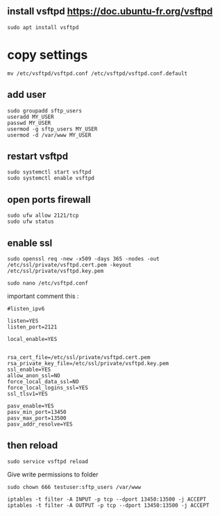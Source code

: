 ##  install vsftpd https://doc.ubuntu-fr.org/vsftpd
```
sudo apt install vsftpd
```
  
# copy settings
```
mv /etc/vsftpd/vsftpd.conf /etc/vsftpd/vsftpd.conf.default
```
##  add user
```
sudo groupadd sftp_users
useradd MY_USER
passwd MY_USER
usermod -g sftp_users MY_USER
usermod -d /var/www MY_USER
```
##  restart vsftpd
```
sudo systemctl start vsftpd
sudo systemctl enable vsftpd
```
##  open ports firewall 
```
sudo ufw allow 2121/tcp
sudo ufw status
``` 
##  enable ssl
  
```
sudo openssl req -new -x509 -days 365 -nodes -out /etc/ssl/private/vsftpd.cert.pem -keyout /etc/ssl/private/vsftpd.key.pem
```
```
sudo nano /etc/vsftpd.conf
```

important comment this :
```
#listen_ipv6
```
```
listen=YES
listen_port=2121   

local_enable=YES


rsa_cert_file=/etc/ssl/private/vsftpd.cert.pem
rsa_private_key_file=/etc/ssl/private/vsftpd.key.pem
ssl_enable=YES
allow_anon_ssl=NO
force_local_data_ssl=NO
force_local_logins_ssl=YES
ssl_tlsv1=YES

pasv_enable=YES
pasv_min_port=13450
pasv_max_port=13500
pasv_addr_resolve=YES
```
  
## then reload
 ```
sudo service vsftpd reload
```
Give write permissions to folder 
```
sudo chown 666 testuser:sftp_users /var/www 
```

```
iptables -t filter -A INPUT -p tcp --dport 13450:13500 -j ACCEPT
iptables -t filter -A OUTPUT -p tcp --dport 13450:13500 -j ACCEPT
```
